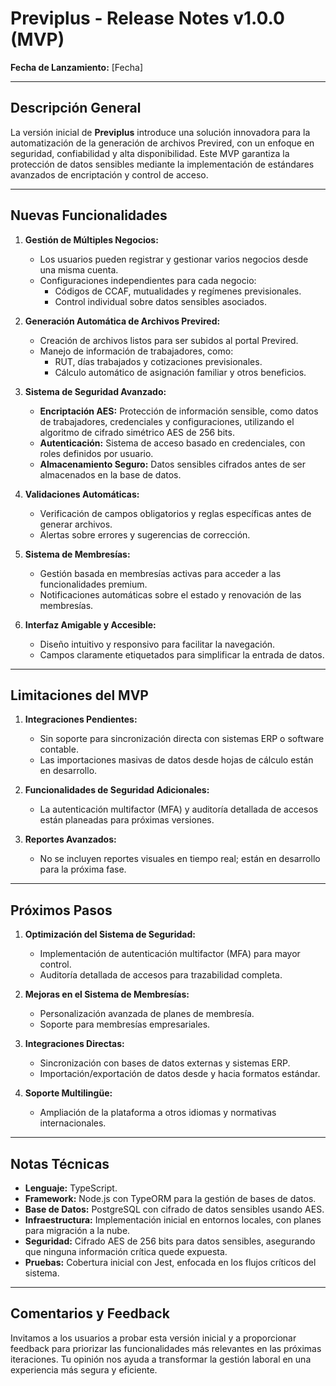 # Previplus - Release Notes v1.0.0 (MVP)

**Fecha de Lanzamiento:** [Fecha]

---

## Descripción General

La versión inicial de **Previplus** introduce una solución innovadora para la automatización de la generación de archivos Previred, con un enfoque en seguridad, confiabilidad y alta disponibilidad. Este MVP garantiza la protección de datos sensibles mediante la implementación de estándares avanzados de encriptación y control de acceso.

---

## Nuevas Funcionalidades

1. **Gestión de Múltiples Negocios:**

   - Los usuarios pueden registrar y gestionar varios negocios desde una misma cuenta.
   - Configuraciones independientes para cada negocio:
     - Códigos de CCAF, mutualidades y regímenes previsionales.
     - Control individual sobre datos sensibles asociados.

2. **Generación Automática de Archivos Previred:**

   - Creación de archivos listos para ser subidos al portal Previred.
   - Manejo de información de trabajadores, como:
     - RUT, días trabajados y cotizaciones previsionales.
     - Cálculo automático de asignación familiar y otros beneficios.

3. **Sistema de Seguridad Avanzado:**

   - **Encriptación AES:** Protección de información sensible, como datos de trabajadores, credenciales y configuraciones, utilizando el algoritmo de cifrado simétrico AES de 256 bits.
   - **Autenticación:** Sistema de acceso basado en credenciales, con roles definidos por usuario.
   - **Almacenamiento Seguro:** Datos sensibles cifrados antes de ser almacenados en la base de datos.

4. **Validaciones Automáticas:**

   - Verificación de campos obligatorios y reglas específicas antes de generar archivos.
   - Alertas sobre errores y sugerencias de corrección.

5. **Sistema de Membresías:**

   - Gestión basada en membresías activas para acceder a las funcionalidades premium.
   - Notificaciones automáticas sobre el estado y renovación de las membresías.

6. **Interfaz Amigable y Accesible:**
   - Diseño intuitivo y responsivo para facilitar la navegación.
   - Campos claramente etiquetados para simplificar la entrada de datos.

---

## Limitaciones del MVP

1. **Integraciones Pendientes:**

   - Sin soporte para sincronización directa con sistemas ERP o software contable.
   - Las importaciones masivas de datos desde hojas de cálculo están en desarrollo.

2. **Funcionalidades de Seguridad Adicionales:**

   - La autenticación multifactor (MFA) y auditoría detallada de accesos están planeadas para próximas versiones.

3. **Reportes Avanzados:**
   - No se incluyen reportes visuales en tiempo real; están en desarrollo para la próxima fase.

---

## Próximos Pasos

1. **Optimización del Sistema de Seguridad:**

   - Implementación de autenticación multifactor (MFA) para mayor control.
   - Auditoría detallada de accesos para trazabilidad completa.

2. **Mejoras en el Sistema de Membresías:**

   - Personalización avanzada de planes de membresía.
   - Soporte para membresías empresariales.

3. **Integraciones Directas:**

   - Sincronización con bases de datos externas y sistemas ERP.
   - Importación/exportación de datos desde y hacia formatos estándar.

4. **Soporte Multilingüe:**
   - Ampliación de la plataforma a otros idiomas y normativas internacionales.

---

## Notas Técnicas

- **Lenguaje:** TypeScript.
- **Framework:** Node.js con TypeORM para la gestión de bases de datos.
- **Base de Datos:** PostgreSQL con cifrado de datos sensibles usando AES.
- **Infraestructura:** Implementación inicial en entornos locales, con planes para migración a la nube.
- **Seguridad:** Cifrado AES de 256 bits para datos sensibles, asegurando que ninguna información crítica quede expuesta.
- **Pruebas:** Cobertura inicial con Jest, enfocada en los flujos críticos del sistema.

---

## Comentarios y Feedback

Invitamos a los usuarios a probar esta versión inicial y a proporcionar feedback para priorizar las funcionalidades más relevantes en las próximas iteraciones. Tu opinión nos ayuda a transformar la gestión laboral en una experiencia más segura y eficiente.
